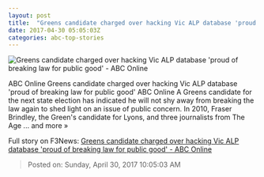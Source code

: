 ```yaml
---
layout: post
title:  "Greens candidate charged over hacking Vic ALP database 'proud of breaking law for public good' - ABC Online"
date: 2017-04-30 05:05:03Z
categories: abc-top-stories
---
```


![Greens candidate charged over hacking Vic ALP database 'proud of breaking law for public good' - ABC Online](http://www.abc.net.au/news/image/8484060-1x1-700x700.jpg)

ABC Online Greens candidate charged over hacking Vic ALP database 'proud of breaking law for public good' ABC Online A Greens candidate for the next state election has indicated he will not shy away from breaking the law again to shed light on an issue of public concern. In 2010, Fraser Brindley, the Green's candidate for Lyons, and three journalists from The Age ... and more »


Full story on F3News: [Greens candidate charged over hacking Vic ALP database 'proud of breaking law for public good' - ABC Online](http://www.f3nws.com/n/QvDrbH)

> Posted on: Sunday, April 30, 2017 10:05:03 AM
